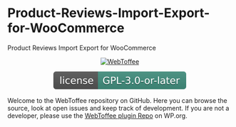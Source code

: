 # Product-Reviews-Import-Export-for-WooCommerce
Product Reviews Import Export for WooCommerce


<p align="center"><a href="https://www.webtoffee.com/"><img src="https://www.webtoffee.com/wp-content/uploads/2018/10/webtoffee-logo.png" alt="WebToffee"></a></p>

<p align="center">
<a href="https://www.gnu.org/licenses/gpl-3.0.en.html"><img src="wt-gpl-license.svg" alt="license"></a> 
</p>

Welcome to the WebToffee repository on GitHub. Here you can browse the source, look at open issues and keep track of development.
If you are not a developer, please use the [WebToffee plugin Repo](https://profiles.wordpress.org/webtoffee/#content-plugins/) on WP.org.